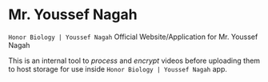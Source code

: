 # Mr. Youssef Nagah

`Honor Biology | Youssef Nagah` Official Website/Application for Mr. Youssef Nagah

This is an internal tool to _process_ and _encrypt_ videos before uploading them to host storage for use inside `Honor Biology | Youssef Nagah` app.
